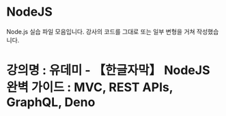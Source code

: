 # NodeJS

Node.js 실습 파일 모음입니다.
강사의 코드를 그대로 또는 일부 변형을 거쳐 작성했습니다.

# 강의명 : 유데미 - 【한글자막】 NodeJS 완벽 가이드 : MVC, REST APIs, GraphQL, Deno
